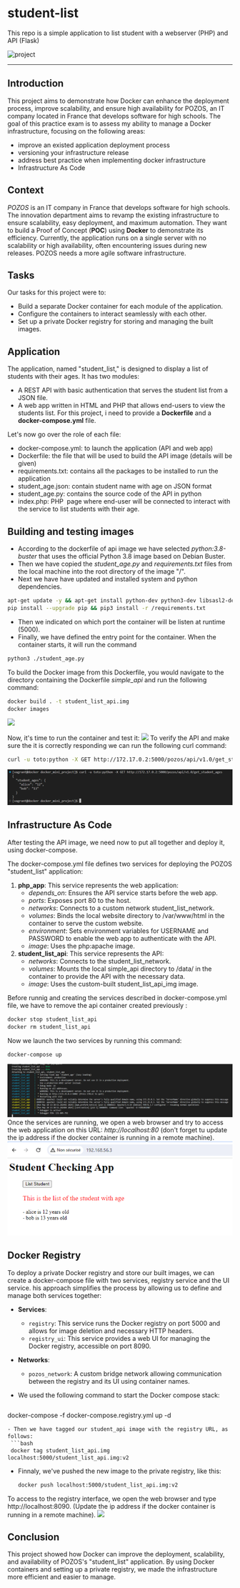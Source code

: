 # student-list 
This repo is a simple application to list student with a webserver (PHP) and API (Flask)

![project](https://user-images.githubusercontent.com/18481009/84582395-ba230b00-adeb-11ea-9453-22ed1be7e268.jpg)


------------


## Introduction
This project aims to demonstrate how Docker can enhance the deployment process, improve scalability, and ensure high availability for POZOS, an IT company located in France that develops software for high schools.
The goal of this practice exam is to assess my ability to manage a Docker infrastructure, focusing on the following areas:
- improve an existed application deployment process
- versioning your infrastructure release
- address best practice when implementing docker infrastructure
- Infrastructure As Code

## Context
*POZOS* is an IT company in France that develops software for high schools. The innovation department aims to revamp the existing infrastructure to ensure scalability, easy deployment, and maximum automation. They want to build a Proof of Concept (**POC**) using **Docker** to demonstrate its efficiency. Currently, the application runs on a single server with no scalability or high availability, often encountering issues during new releases. POZOS needs a more agile software infrastructure.


## Tasks
Our tasks for this project were to:

- Build a separate Docker container for each module of the application.
- Configure the containers to interact seamlessly with each other.
- Set up a private Docker registry for storing and managing the built images.

## Application
The application, named "student_list," is designed to display a list of students with their ages. It has two modules:
- A REST API with basic authentication that serves the student list from a JSON file.
- A web app written in HTML and PHP that allows end-users to view the students list.
For this project, i need to provide a **Dockerfile** and a **docker-compose.yml** file.

Let's now go over the role of each file:
- docker-compose.yml: to launch the application (API and web app)
- Dockerfile: the file that will be used to build the API image (details will be given)
- requirements.txt: contains all the packages to be installed to run the application
- student_age.json: contain student name with age on JSON format
- student_age.py: contains the source code of the API in python
- index.php: PHP  page where end-user will be connected to interact with the service to list students with their age.

## Building and testing images
- According to the dockerfile of api image we have selected *python:3.8-buster* that uses the official Python 3.8 image based on Debian Buster.
- Then we have copied the *student_age.py* and *requirements.txt* files from the local machine into the root directory of the image "/".
- Next we have have updated and installed system and python dependencies.
```bash
apt-get update -y && apt-get install python-dev python3-dev libsasl2-dev python-dev libldap2-dev libssl-dev -y
pip install --upgrade pip && pip3 install -r /requirements.txt
```
- Then we indicated on which port the container will be listen at runtime (5000).
- Finally, we have defined the entry point for the container. When the container starts, it will run the command
```bash
python3 ./student_age.py
```
To build the Docker image from this Dockerfile, you would navigate to the directory containing the Dockerfile *simple_api* and run the following command:
```bash
docker build . -t student_list_api.img
docker images
```
![](https://github.com/Abdelhamid-Younes/docker_mini_project/blob/main/images/Capture%20d'%C3%A9cran%202024-05-20%20123246.png?raw=true)

Now, it's time to run the container and test it:
![](https://github.com/Abdelhamid-Younes/docker_mini_project/blob/main/images/Capture%20d'%C3%A9cran%202024-05-20%20125807.png?raw=true)
To verify the API and make sure the it is correctly responding we can run the following curl command:
  ```bash
  curl -u toto:python -X GET http://172.17.0.2:5000/pozos/api/v1.0/get_student_ages
  ```  
  ![](https://github.com/Abdelhamid-Younes/docker_mini_project/blob/main/images/curl_result.png?raw=true)


## Infrastructure As Code

After testing the API image, we need now to put all together and deploy it, using docker-compose.

The docker-compose.yml file defines two services for deploying the POZOS "student_list" application:
1. **php_app**: This service represents the web application:
   - *depends_on*: Ensures the API service starts before the web app.
   - *ports*: Exposes port 80 to the host.
   - *networks*: Connects to a custom network student_list_network.
   - *volumes*: Binds the local website directory to /var/www/html in the container to serve the custom website.
   - *environment*: Sets environment variables for USERNAME and PASSWORD to enable the web app to authenticate with the API.
   - *image*: Uses the php:apache image.
2. **student_list_api**: This service represents the API:
   - *networks*: Connects to the student_list_network.
   - *volumes*: Mounts the local simple_api directory to /data/ in the container to provide the API with the necessary data.
   - *image*: Uses the custom-built student_list_api_img image.

Before runnig and creating the services described in docker-compose.yml file, we have to remove the api container created previously :
```bash
docker stop student_list_api
docker rm student_list_api
```
Now we launch the two services by running this command:
```bash
docker-compose up
```
![](https://github.com/Abdelhamid-Younes/docker_mini_project/blob/main/images/docker-compose%20up.png?raw=true)
Once the services are running, we open a web browser and try to access the web application on this URL: 
*http://localhost:80* (don't forget tu update the ip address if the docker container is running in a remote machine).
![](https://github.com/Abdelhamid-Younes/docker_mini_project/blob/main/images/via%20browser.png?raw=true)

## Docker Registry
To deploy a private Docker registry and store our built images, we can create a docker-compose file with two services, registry service and the UI service.
his approach simplifies the process by allowing us to define and manage both services together:
- **Services**:
  - `registry`: This service runs the Docker registry on port 5000 and allows for image deletion and necessary HTTP headers.
  - `registry_ui`: This service provides a web UI for managing the Docker registry, accessible on port 8090.

- **Networks**:
  - `pozos_network`: A custom bridge network allowing communication between the registry and its UI using container names.

- We used the following command to start the Docker compose stack:
  ```bash
docker-compose -f docker-compose.registry.yml up -d

  ```
- Then we have tagged our student_api image with the registry URL, as follows:
   ```bash
   docker tag student_list_api.img localhost:5000/student_list_api.img:v2
   ```
- Finnaly, we've pushed the new image to the private registry, like this:
   ```bash
   docker push localhost:5000/student_list_api.img:v2
    ```
To access to the registry interface, we open the web browser and type http://localhost:8090. (Update the ip address if the docker container is running in a remote machine).
![](https://github.com/Abdelhamid-Younes/docker_mini_project/blob/main/images/pozos_registry.png?raw=true)

## Conclusion
This project showed how Docker can improve the deployment, scalability, and availability of POZOS's "student_list" application. By using Docker containers and setting up a private registry, we made the infrastructure more efficient and easier to manage. 
